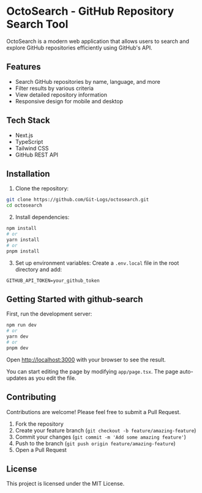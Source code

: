 # OctoSearch - GitHub Repository Search Tool

OctoSearch is a modern web application that allows users to search and explore GitHub repositories efficiently using GitHub's API.

## Features

- Search GitHub repositories by name, language, and more
- Filter results by various criteria
- View detailed repository information
- Responsive design for mobile and desktop

## Tech Stack

- Next.js
- TypeScript
- Tailwind CSS
- GitHub REST API

## Installation

1. Clone the repository:
```bash
git clone https://github.com/Git-Logs/octosearch.git
cd octosearch
```

2. Install dependencies:
```bash
npm install
# or
yarn install
# or
pnpm install
```

3. Set up environment variables:
Create a `.env.local` file in the root directory and add:
```
GITHUB_API_TOKEN=your_github_token
```

## Getting Started with github-search

First, run the development server:

```bash
npm run dev
# or
yarn dev
# or
pnpm dev
```

Open [http://localhost:3000](http://localhost:3000) with your browser to see the result.

You can start editing the page by modifying `app/page.tsx`. The page auto-updates as you edit the file.

## Contributing

Contributions are welcome! Please feel free to submit a Pull Request.

1. Fork the repository
2. Create your feature branch (`git checkout -b feature/amazing-feature`)
3. Commit your changes (`git commit -m 'Add some amazing feature'`)
4. Push to the branch (`git push origin feature/amazing-feature`)
5. Open a Pull Request

## License

This project is licensed under the MIT License.
